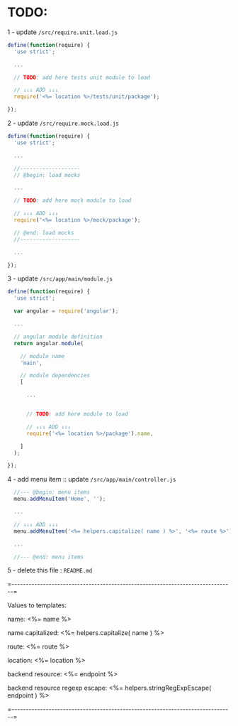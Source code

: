 
# TODO:

1 - update `/src/require.unit.load.js`

```javascript
define(function(require) {
  'use strict';

  ...

  // TODO: add here tests unit module to load

  // ↓↓↓ ADD ↓↓↓
  require('<%= location %>/tests/unit/package');

});
```


2 - update `/src/require.mock.load.js`

```javascript
define(function(require) {
  'use strict';

  ...

  //-------------------
  // @begin: load mocks

  ...

  // TODO: add here mock module to load

  // ↓↓↓ ADD ↓↓↓
  require('<%= location %>/mock/package');

  // @end: load mocks
  //-------------------

  ...

});
```


3 - update `/src/app/main/module.js`

```javascript
define(function(require) {
  'use strict';

  var angular = require('angular');

  ...

  // angular module definition
  return angular.module(

    // module name
    'main',

    // module dependencies
    [

      ...


      // TODO: add here module to load

      // ↓↓↓ ADD ↓↓↓
      require('<%= location %>/package').name,

    ]
  );

});
```


4 - add menu item :: update `/src/app/main/controller.js`

```javascript
  //--- @begin: menu items
  menu.addMenuItem('Home', '');

  ...

  // ↓↓↓ ADD ↓↓↓
  menu.addMenuItem('<%= helpers.capitalize( name ) %>', '<%= route %>');

  ...

  //--- @end: menu items
```


5 - delete this file : `README.md`


=------------------------------------------------------------------------------=

Values to templates:

  name: <%= name %>

  name capitalized: <%= helpers.capitalize( name ) %>

  route: <%= route %>

  location: <%= location %>

  backend resource: <%= endpoint %>

  backend resource regexp escape: <%= helpers.stringRegExpEscape( endpoint ) %>

=------------------------------------------------------------------------------=
